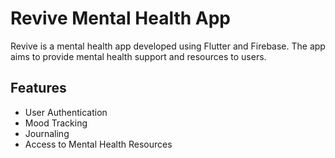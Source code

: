 
# Revive Mental Health App

Revive is a mental health app developed using Flutter and Firebase. The app aims to provide mental health support and resources to users.

## Features

- User Authentication
- Mood Tracking
- Journaling
- Access to Mental Health Resources

